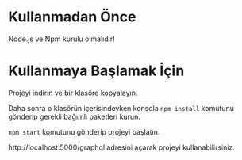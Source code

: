 # Kullanmadan Önce

Node.js ve Npm kurulu olmalıdır!

# Kullanmaya Başlamak İçin

Projeyi indirin ve bir klasöre kopyalayın. 

Daha sonra o klasörün içerisindeyken konsola `npm install` komutunu gönderip gerekli bağımlı paketleri kurun.

`npm start` komutunu gönderip projeyi başlatın.

http://localhost:5000/graphql adresini açarak projeyi kullanabilirsiniz.
